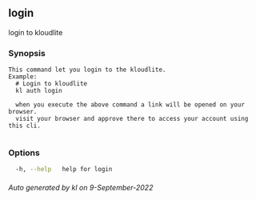 ## login

login to kloudlite

### Synopsis

```
This command let you login to the kloudlite.
Example:
  # Login to kloudlite
  kl auth login 

  when you execute the above command a link will be opened on your browser. 
  visit your browser and approve there to access your account using this cli.
	
```

### Options

```bash
  -h, --help   help for login
```



###### Auto generated by kl on 9-September-2022
